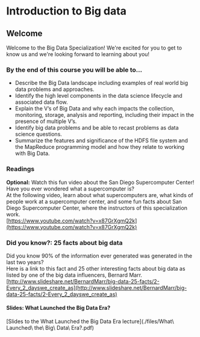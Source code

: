 # Introduction to Big data

## Welcome
Welcome to the Big Data Specialization! We're excited for you to get to know us and we're looking forward to learning about you!

### By the end of this course you will be able to...
* Describe the Big Data landscape including examples of real world big data problems and approaches.
* Identify the high level components in the data science lifecycle and associated data flow.
* Explain the V’s of Big Data and why each impacts the collection, monitoring, storage, analysis and reporting, including their impact in the presence of multiple V’s.
* Identify big data problems and be able to recast problems as data science questions.
* Summarize the features and significance of the HDFS file system and the MapReduce programming model and how they relate to working with Big Data.

### Readings
**Optional:** Watch this fun video about the San Diego Supercomputer Center!\
Have you ever wondered what a supercomputer is?\
At the following video, learn about what supercomputers are, what kinds of people work at a supercomputer center, and some fun facts about San Diego Supercomputer Center, where the instructors of this specialization work.\
[https://www.youtube.com/watch?v=x87GrXgmQ2k](https://www.youtube.com/watch?v=x87GrXgmQ2k)

### Did you know?: 25 facts about big data
Did you know 90% of the information ever generated was generated in the last two years?\
Here is a link to this fact and 25 other interesting facts about big data as listed by one of the big data influencers, Bernard Marr.\
[http://www.slideshare.net/BernardMarr/big-data-25-facts/2-Every_2_dayswe_create_as](http://www.slideshare.net/BernardMarr/big-data-25-facts/2-Every_2_dayswe_create_as)

#### Slides: What Launched the Big Data Era?
[Slides to the What Launched the Big Data Era lecture](./files/What\ Launched\ the\ Big\ Data\ Era?.pdf)
